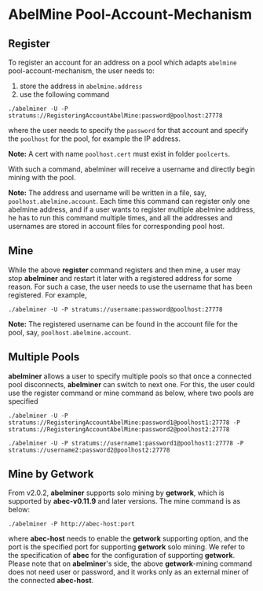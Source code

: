 # AbelMine Pool-Account-Mechanism


## Register
To register an account for an address on a pool which adapts ``abelmine`` pool-account-mechanism, the user needs to:
1. store the address in ``abelmine.address``
2. use the following command
``` shell
./abelminer -U -P stratums://RegisteringAccountAbelMine:password@poolhost:27778
```
where the user needs to specify the ``password`` for that account and specify the ``poolhost`` for the pool, for example the IP address.

**Note:** A cert with name ``poolhost.cert`` must exist in folder ``poolcerts``.


With such a command, abelminer will receive a username and directly begin mining with the pool.


**Note:** The address and username will be written in a file, say, ``poolhost.abelmine.account``. 
Each time this command can register only one abelmine address, 
and if a user wants to register multiple abelmine address, 
he has to run this command multiple times, 
and all the addresses and usernames are stored in account files for corresponding pool host.

## Mine
While the above **register** command registers and then mine, 
a user may stop **abelminer** and restart it later with a registered address for some reason. 
For such a case, the user needs to use the username that has been registered.
For example, 
``` shell
./abelminer -U -P stratums://username:password@poolhost:27778
```
**Note:** The registered username can be found in the account file for the pool, say, ``poolhost.abelmine.account``.

## Multiple Pools
**abelminer** allows a user to specify multiple pools so that once a connected pool disconnects, **abelminer** can switch to next one.
For this, the user could use the register command or mine command as below, where two pools are specified
``` shell
./abelminer -U -P stratums://RegisteringAccountAbelMine:password1@poolhost1:27778 -P stratums://RegisteringAccountAbelMine:password2@poolhost2:27778
```
``` shell
./abelminer -U -P stratums://username1:password1@poolhost1:27778 -P stratums://username2:password2@poolhost2:27778
```

## Mine by Getwork 
From v2.0.2, **abelminer** supports solo mining by **getwork**, which is supported by **abec-v0.11.9** and later versions.
The mine command is as below:
``` shell
./abelminer -P http://abec-host:port
```
where **abec-host** needs to enable the **getwork** supporting option, and the port is the specified port for supporting **getwork** solo mining.
We refer to the specification of **abec** for the configuration of supporting **getwork**.
Please note that on **abelminer**'s side, the above **getwork**-mining command does not need user or password, 
and it works only as an external miner of the connected **abec-host**.